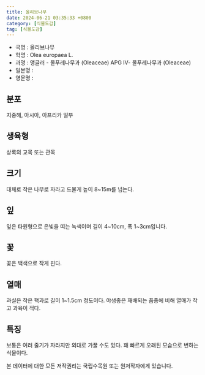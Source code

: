 ```yaml
---
title: 올리브나무
date: 2024-06-21 03:35:33 +0800
category: [식물도감]
tag: [식물도감]
---
```




- 국명 : 올리브나무
- 학명 : Olea europaea L.
- 과명 : 앵글러 - 물푸레나무과 (Oleaceae) APG Ⅳ- 물푸레나무과 (Oleaceae)
- 일본명 : 
- 영문명 : 


## 분포
지중해, 아시아, 아프리카 일부
## 생육형
상록의 교목 또는 관목
## 크기
대체로 작은 나무로 자라고 드물게 높이 8~15m를 넘는다.
## 잎
잎은 타원형으로 은빛을 띠는 녹색이며 길이 4~10cm, 폭 1~3cm입니다.
## 꽃
꽃은 백색으로 작게 핀다.
## 열매
과실은 작은 핵과로 길이 1~1.5cm 정도이다. 야생종은 재배되는 품종에 비해 열매가 작고 과육이 적다.
## 특징
보통은 여러 줄기가 자라지만 외대로 가꿀 수도 있다. 꽤 빠르게 오래된 모습으로 변하는 식물이다.






본 데이터에 대한 모든 저작권리는 국립수목원 또는 원저작자에게 있습니다.
